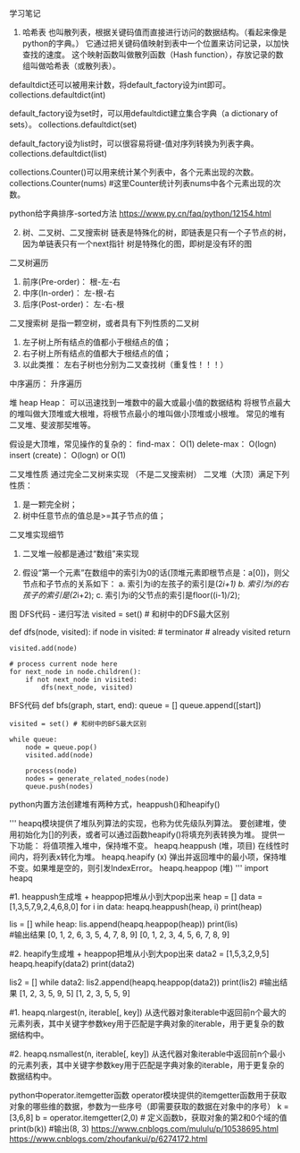 ﻿学习笔记

1. 哈希表
也叫散列表，根据关键码值而直接进行访问的数据结构。（看起来像是python的字典。）
它通过把关键码值映射到表中一个位置来访问记录，以加快查找的速度。
这个映射函数叫做散列函数（Hash function），存放记录的数组叫做哈希表（或散列表）。
        
defaultdict还可以被用来计数，将default_factory设为int即可。
collections.defaultdict(int)

default_factory设为set时，可以用defaultdict建立集合字典（a dictionary of sets）。
collections.defaultdict(set)

default_factory设为list时，可以很容易将键-值对序列转换为列表字典。
collections.defaultdict(list)

collections.Counter()可以用来统计某个列表中，各个元素出现的次数。
collections.Counter(nums) #这里Counter统计列表nums中各个元素出现的次数。

python给字典排序-sorted方法
https://www.py.cn/faq/python/12154.html

2. 树、二叉树、二叉搜索树
链表是特殊化的树，即链表是只有一个子节点的树，因为单链表只有一个next指针
树是特殊化的图，即树是没有环的图

二叉树遍历
1. 前序(Pre-order)： 根-左-右
2. 中序(In-order)： 左-根-右
3. 后序(Post-order)： 左-右-根

二叉搜索树
是指一颗空树，或者具有下列性质的二叉树
1. 左子树上所有结点的值都小于根结点的值；
2. 右子树上所有结点的值都大于根结点的值；
3. 以此类推： 左右子树也分别为二叉查找树（重复性！！！）

中序遍历： 升序遍历

堆 heap
Heap： 可以迅速找到一堆数中的最大或最小值的数据结构
将根节点最大的堆叫做大顶堆或大根堆，将根节点最小的堆叫做小顶堆或小根堆。
常见的堆有二叉堆、斐波那契堆等。

假设是大顶堆，常见操作的复杂的：
find-max：           O(1)
delete-max：         O(logn)
insert (create)：    O(logn) or O(1)

二叉堆性质
通过完全二叉树来实现 （不是二叉搜索树）
二叉堆（大顶）满足下列性质：
1. 是一颗完全树；
2. 树中任意节点的值总是>=其子节点的值；

二叉堆实现细节
1. 二叉堆一般都是通过“数组”来实现

2. 假设“第一个元素”在数组中的索引为0的话(顶堆元素即根节点是：a[0])，则父节点和子节点的关系如下：
a. 索引为i的左孩子的索引是(2*i+1)
b. 索引为i的右孩子的索引是(2*i+2);
c. 索引为i的父节点的索引是floor((i-1)/2);

图
DFS代码 - 递归写法
visited = set() # 和树中的DFS最大区别

def dfs(node, visited):
    if node in visited: # terminator
        # already visited
        return
    
    visited.add(node)
    
    # process current node here
    for next_node in node.children():
        if not next_node in visited:
            dfs(next_node, visited)
            
BFS代码
def bfs(graph, start, end):
    queue = []
    queue.append([start])
    
    visited = set() # 和树中的BFS最大区别
    
    while queue:
        node = queue.pop()
        visited.add(node)
        
        process(node)
        nodes = generate_related_nodes(node)
        queue.push(nodes)


python内置方法创建堆有两种方式，heappush()和heapify()

'''
heapq模块提供了堆队列算法的实现，也称为优先级队列算法。
要创建堆，使用初始化为[]的列表，或者可以通过函数heapify()将填充列表转换为堆。
提供一下功能：
将值项推入堆中，保持堆不变。
heapq.heappush (堆，项目)
在线性时间内，将列表x转化为堆。
heapq.heapify (x)
弹出并返回堆中的最小项，保持堆不变。如果堆是空的，则引发IndexError。
heapq.heappop (堆)
'''
import heapq

#1. heappush生成堆 + heappop把堆从小到大pop出来
heap = []
data = [1,3,5,7,9,2,4,6,8,0]
for i in data:
    heapq.heappush(heap, i)
print(heap)

lis = []
while heap:
    lis.append(heapq.heappop(heap))
print(lis)    
#输出结果
[0, 1, 2, 6, 3, 5, 4, 7, 8, 9]
[0, 1, 2, 3, 4, 5, 6, 7, 8, 9]

#2. heapify生成堆 + heappop把堆从小到大pop出来
data2 = [1,5,3,2,9,5]
heapq.heapify(data2)
print(data2)

lis2 = []
while data2:
    lis2.append(heapq.heappop(data2))
print(lis2)
#输出结果
[1, 2, 3, 5, 9, 5]
[1, 2, 3, 5, 5, 9]

#1. heapq.nlargest(n, iterable[, key])
从迭代器对象iterable中返回前n个最大的元素列表，其中关键字参数key用于匹配是字典对象的iterable，用于更复杂的数据结构中。

#2. heapq.nsmallest(n, iterable[, key])
从迭代器对象iterable中返回前n个最小的元素列表，其中关键字参数key用于匹配是字典对象的iterable，用于更复杂的数据结构中。


python中operator.itemgetter函数
operator模块提供的itemgetter函数用于获取对象的哪些维的数据，参数为一些序号（即需要获取的数据在对象中的序号）
k = [3,6,8]
b = operator.itemgetter(2,0) # 定义函数b，获取对象的第2和0个域的值
print(b(k))
#输出(8, 3)
https://www.cnblogs.com/mululu/p/10538695.html
https://www.cnblogs.com/zhoufankui/p/6274172.html
